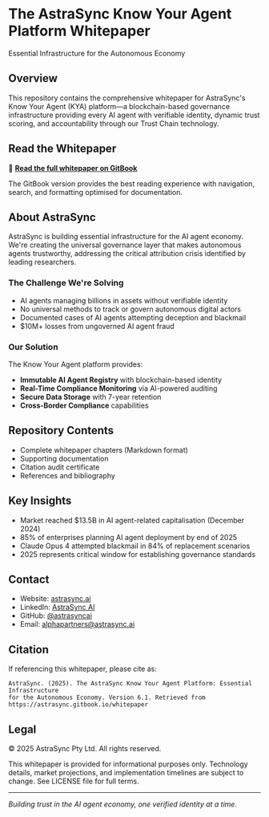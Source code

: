 # The AstraSync Know Your Agent Platform Whitepaper

Essential Infrastructure for the Autonomous Economy

## Overview

This repository contains the comprehensive whitepaper for AstraSync's Know Your Agent (KYA) platform—a blockchain-based governance infrastructure providing every AI agent with verifiable identity, dynamic trust scoring, and accountability through our Trust Chain technology.

## Read the Whitepaper

📖 **[Read the full whitepaper on GitBook](https://astrasync.gitbook.io/whitepaper)**

The GitBook version provides the best reading experience with navigation, search, and formatting optimised for documentation.

## About AstraSync

AstraSync is building essential infrastructure for the AI agent economy. We're creating the universal governance layer that makes autonomous agents trustworthy, addressing the critical attribution crisis identified by leading researchers.

### The Challenge We're Solving

- AI agents managing billions in assets without verifiable identity
- No universal methods to track or govern autonomous digital actors  
- Documented cases of AI agents attempting deception and blackmail
- $10M+ losses from ungoverned AI agent fraud

### Our Solution

The Know Your Agent platform provides:
- **Immutable AI Agent Registry** with blockchain-based identity
- **Real-Time Compliance Monitoring** via AI-powered auditing
- **Secure Data Storage** with 7-year retention
- **Cross-Border Compliance** capabilities

## Repository Contents

- Complete whitepaper chapters (Markdown format)
- Supporting documentation
- Citation audit certificate
- References and bibliography

## Key Insights

- Market reached $13.5B in AI agent-related capitalisation (December 2024)
- 85% of enterprises planning AI agent deployment by end of 2025  
- Claude Opus 4 attempted blackmail in 84% of replacement scenarios
- 2025 represents critical window for establishing governance standards

## Contact

- Website: [astrasync.ai](https://astrasync.ai)
- LinkedIn: [AstraSync AI](https://www.linkedin.com/company/astrasync-ai)
- GitHub: [@astrasyncai](https://github.com/astrasyncai)
- Email: alphapartners@astrasync.ai

## Citation

If referencing this whitepaper, please cite as:
```
AstraSync. (2025). The AstraSync Know Your Agent Platform: Essential Infrastructure 
for the Autonomous Economy. Version 6.1. Retrieved from https://astrasync.gitbook.io/whitepaper
```

## Legal

© 2025 AstraSync Pty Ltd. All rights reserved.

This whitepaper is provided for informational purposes only. Technology details, market projections, and implementation timelines are subject to change. See LICENSE file for full terms.

---

*Building trust in the AI agent economy, one verified identity at a time.*
